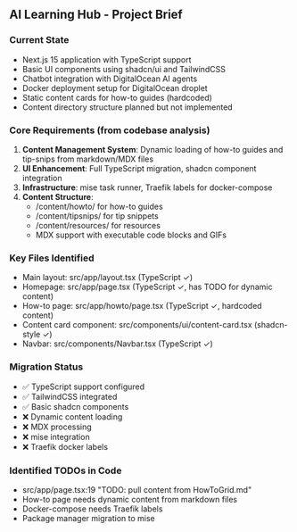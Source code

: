 ## AI Learning Hub - Project Brief

### Current State
- Next.js 15 application with TypeScript support
- Basic UI components using shadcn/ui and TailwindCSS
- Chatbot integration with DigitalOcean AI agents
- Docker deployment setup for DigitalOcean droplet
- Static content cards for how-to guides (hardcoded)
- Content directory structure planned but not implemented

### Core Requirements (from codebase analysis)
1. **Content Management System**: Dynamic loading of how-to guides and tip-snips from markdown/MDX files
2. **UI Enhancement**: Full TypeScript migration, shadcn component integration
3. **Infrastructure**: mise task runner, Traefik labels for docker-compose
4. **Content Structure**: 
   - /content/howto/ for how-to guides
   - /content/tipsnips/ for tip snippets
   - /content/resources/ for resources
   - MDX support with executable code blocks and GIFs

### Key Files Identified
- Main layout: src/app/layout.tsx (TypeScript ✓)
- Homepage: src/app/page.tsx (TypeScript ✓, has TODO for dynamic content)
- How-to page: src/app/howto/page.tsx (TypeScript ✓, hardcoded content)
- Content card component: src/components/ui/content-card.tsx (shadcn-style ✓)
- Navbar: src/components/Navbar.tsx (TypeScript ✓)

### Migration Status
- ✅ TypeScript support configured
- ✅ TailwindCSS integrated
- ✅ Basic shadcn components
- ❌ Dynamic content loading
- ❌ MDX processing
- ❌ mise integration
- ❌ Traefik docker labels

### Identified TODOs in Code
- src/app/page.tsx:19 "TODO: pull content from HowToGrid.md"
- How-to page needs dynamic content from markdown files
- Docker-compose needs Traefik labels
- Package manager migration to mise